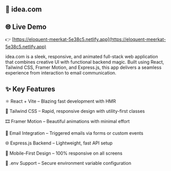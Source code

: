 ## 🌟 idea.com

## 🌐 Live Demo

👉 [https://eloquent-meerkat-5e38c5.netlify.app](https://eloquent-meerkat-5e38c5.netlify.app)

idea.com is a sleek, responsive, and animated full-stack web application that combines creative UI with functional backend magic. Built using React, Tailwind CSS, Framer Motion, and Express.js, this app delivers a seamless experience from interaction to email communication.

## ✨ Key Features

⚛️ React + Vite – Blazing fast development with HMR

💅 Tailwind CSS – Rapid, responsive design with utility-first classes

🎞 Framer Motion – Beautiful animations with minimal effort

📧 Email Integration – Triggered emails via forms or custom events

🌐 Express.js Backend – Lightweight, fast API setup

📱 Mobile-First Design – 100% responsive on all screens

🔐 .env Support – Secure environment variable configuration
